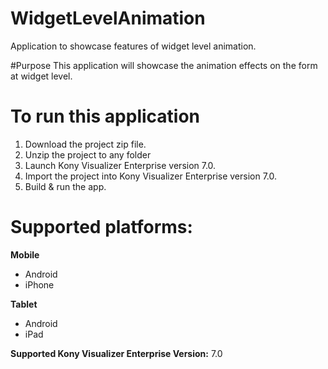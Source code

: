 WidgetLevelAnimation
====================
Application to showcase features of widget level animation.


#Purpose
This application will showcase the animation effects on the form at widget level.


# To run this application

1. Download the project zip file.
2. Unzip the project to any folder
3. Launch Kony Visualizer Enterprise version 7.0.
4. Import the project into Kony Visualizer Enterprise version 7.0.
5. Build & run the app.

# Supported platforms:
**Mobile**
 * Android
 * iPhone

 
**Tablet** 
 * Android
 * iPad


**Supported Kony Visualizer Enterprise Version:** 7.0
 
